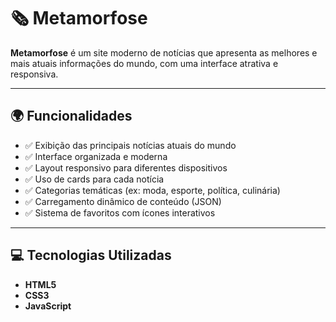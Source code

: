 # 🗞️ Metamorfose

**Metamorfose** é um site moderno de notícias que apresenta as melhores e mais atuais informações do mundo, com uma interface atrativa e responsiva.

---

## 🌍 Funcionalidades

- ✅ Exibição das principais notícias atuais do mundo
- ✅ Interface organizada e moderna
- ✅ Layout responsivo para diferentes dispositivos
- ✅ Uso de cards para cada notícia
- ✅ Categorias temáticas (ex: moda, esporte, política, culinária)
- ✅ Carregamento dinâmico de conteúdo (JSON)
- ✅ Sistema de favoritos com ícones interativos

---

## 💻 Tecnologias Utilizadas

- **HTML5**
- **CSS3**
- **JavaScript**



